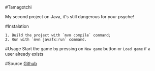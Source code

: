 #Tamagotchi

My second project on Java, it's still dangerous for your psyche!

#Instalation
```shell
1. Build the project with `mvn compile` command;
2. Run with `mvn javafx:run` command.
```

#Usage
Start the game by pressing on `New game` button or `Load game` if a user already exists

#Source
[Github](https://github.com/akostanda/Tamagotchi "Github home")